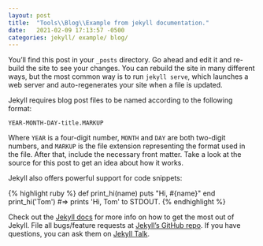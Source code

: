 ```yaml
---
layout: post
title:  "Tools\\Blog\\Example from jekyll documentation."
date:   2021-02-09 17:13:57 -0500
categories: jekyll/ example/ blog/
---
```

You’ll find this post in your `_posts` directory. Go ahead and edit it and re-build the site to see your
changes. You can rebuild the site in many different ways, but the most common way is to run `jekyll serve`,
which launches a web server and auto-regenerates your site when a file is updated.

Jekyll requires blog post files to be named according to the following format:

`YEAR-MONTH-DAY-title.MARKUP`

Where `YEAR` is a four-digit number, `MONTH` and `DAY` are both two-digit numbers, and `MARKUP` is the file
extension representing the format used in the file. After that, include the necessary front matter. Take a
look at the source for this post to get an idea about how it works.

Jekyll also offers powerful support for code snippets:

{% highlight ruby %}
def print_hi(name)
  puts "Hi, #{name}"
end
print_hi('Tom')
#=> prints 'Hi, Tom' to STDOUT.
{% endhighlight %}

Check out the [Jekyll docs][jekyll-docs] for more info on how to get the most out of Jekyll. File all
bugs/feature requests at [Jekyll’s GitHub repo][jekyll-gh]. If you have questions, you can ask them on [Jekyll
Talk][jekyll-talk].

[jekyll-docs]: https://jekyllrb.com/docs/home
[jekyll-gh]:   https://github.com/jekyll/jekyll
[jekyll-talk]: https://talk.jekyllrb.com/
